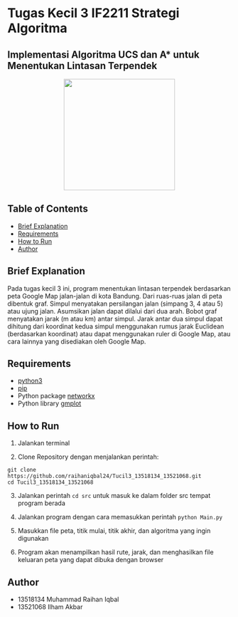# Tugas Kecil 3 IF2211 Strategi Algoritma
## Implementasi Algoritma UCS dan A* untuk Menentukan Lintasan Terpendek

<p align="center">
    <img src="https://www.balidev.top/wp-content/uploads/2021/05/cara-menghapus-riwayat-lokasi-google-map.jpg" height="250" width="auto">
</p>

## Table of Contents

- [Brief Explanation](#brief-explanation)
- [Requirements](#requirements)
- [How to Run](#how-to-run)
- [Author](#author)

## Brief Explanation
Pada tugas kecil 3 ini, program menentukan lintasan terpendek berdasarkan peta Google Map jalan-jalan di kota Bandung. Dari ruas-ruas jalan di peta dibentuk graf. Simpul menyatakan persilangan jalan (simpang 3, 4 atau 5) atau ujung jalan. Asumsikan jalan dapat dilalui dari dua arah. Bobot graf menyatakan jarak (m atau km) antar simpul. Jarak antar dua simpul dapat dihitung dari koordinat kedua simpul menggunakan rumus jarak Euclidean (berdasarkan koordinat) atau dapat menggunakan ruler di Google Map, atau cara lainnya yang disediakan oleh Google Map.

## Requirements
- [python3](https://www.python.org/downloads/)
- [pip](https://pip.pypa.io/en/stable/installation/)
- Python package [networkx](https://pypi.org/project/networkx/)
- Python library [gmplot](https://pypi.org/project/gmplot/)

## How to Run
1. Jalankan terminal

2. Clone Repository dengan menjalankan perintah:
```
git clone https://github.com/raihaniqbal24/Tucil3_13518134_13521068.git
cd Tucil3_13518134_13521068
```

3. Jalankan perintah `cd src` untuk masuk ke dalam folder src tempat program berada

4. Jalankan program dengan cara memasukkan perintah `python Main.py`

5. Masukkan file peta, titik mulai, titik akhir, dan algoritma yang ingin digunakan

6. Program akan menampilkan hasil rute, jarak, dan menghasilkan file keluaran peta yang dapat dibuka dengan browser 

## Author
- 13518134 Muhammad Raihan Iqbal
- 13521068 Ilham Akbar